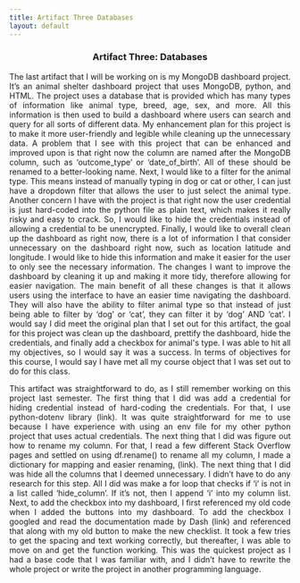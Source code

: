 ```yaml
---
title: Artifact Three Databases
layout: default
---
```


<div align="justify">
<h3 style="text-align:center;">Artifact Three: Databases</h3>
<p>	The last artifact that I will be working on is my MongoDB dashboard project.  It’s an animal shelter dashboard project that uses MongoDB, python, and HTML. The project uses a database that is provided which has many types of information like animal type, breed, age, sex, and more. All this information is then used to build a dashboard where users can search and query for all sorts of different data. My enhancement plan for this project is to make it more user-friendly and legible while cleaning up the unnecessary data. A problem that I see with this project that can be enhanced and improved upon is that right now the column are named after the MongoDB column, such as ‘outcome_type’ or ‘date_of_birth’. All of these should be renamed to a better-looking name. Next, I would like to a filter for the animal type. This means instead of manually typing in dog or cat or other, I can just have a dropdown filter that allows the user to just select the animal type. Another concern I have with the project is that right now the user credential is just hard-coded into the python file as plain text, which makes it really risky and easy to crack. So, I would like to hide the credentials instead of allowing a credential to be unencrypted. Finally, I would like to overall clean up the dashboard as right now, there is a lot of information I that consider unnecessary on the dashboard right now, such as location latitude and longitude. I would like to hide this information and make it easier for the user to only see the necessary information. The changes I want to improve the dashboard by cleaning it up and making it more tidy, therefore allowing for easier navigation. The main benefit of all these changes is that it allows users using the interface to have an easier time navigating the dashboard. They will also have the ability to filter animal type so that instead of just being able to filter by ‘dog’ or ‘cat’, they can filter it by ‘dog’ AND ‘cat’. I would say I did meet the original plan that I set out for this artifact, the goal for this project was clean up the dashboard, prettify the dashboard, hide the credentials, and finally add a checkbox for animal's type. I was able to hit all my objectives, so I would say it was a success. In terms of objectives for this course, I would say I have met all my course object that I was set out to do for this class.</p>
<p>This artifact was straightforward to do, as I still remember working on this project last semester. The first thing that I did was add a credential for hiding credential instead of hard-coding the credentials. For that, I use python-dotenv library (link). It was quite straightforward for me to use because I have experience with using an env file for my other python project that uses actual credentials. The next thing that I did was figure out how to rename my column. For that, I read a few different Stack Overflow pages and settled on using df.rename() to rename all my column, I made a dictionary for mapping and easier renaming, (link). The next thing that I did was hide all the columns that I deemed unnecessary. I didn’t have to do any research for this step. All I did was make a for loop that checks if ‘i’ is not in a list called ‘hide_column’. If it’s not, then I append ‘i’ into my column list. Next, to add the checkbox into my dashboard, I first referenced my old code when I added the buttons into my dashboard. To add the checkbox I googled and read the documentation made by Dash (link) and referenced that along with my old button to make the new checklist. It took a few tries to get the spacing and text working correctly, but thereafter, I was able to move on and get the function working. This was the quickest project as I had a base code that I was familiar with, and I didn’t have to rewrite the whole project or write the project in another programming language. </p>
